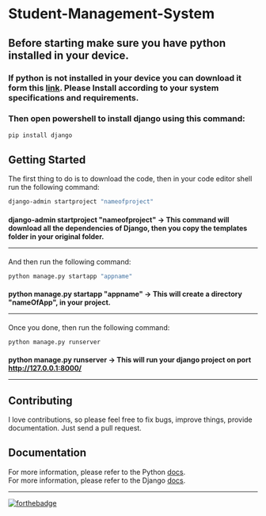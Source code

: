 # Student-Management-System

## Before starting make sure you have python installed in your device.

### If python is not installed in your device you can download it form this [link](https://www.python.org/downloads/). Please Install according to your system specifications and requirements.

### Then open powershell to install django using this command:
```sh
pip install django
```

## Getting Started
The first thing to do is to download the code, then in your code editor shell run the following command:
```sh
django-admin startproject "nameofproject"
```
####  django-admin startproject "nameofproject" -> This command will download all the dependencies of Django, then you copy the templates folder in your original folder.<hr>

And then run the following command:
```sh
python manage.py startapp "appname"
```
#### python manage.py startapp "appname" -> This will create a directory "nameOfApp", in your project.<hr> 

Once you done, then run the following command:
```sh
python manage.py runserver
```
#### python manage.py runserver -> This will run your django project on port http://127.0.0.1:8000/<hr>

## Contributing
I love contributions, so please feel free to fix bugs, improve things, provide documentation. Just send a pull request.

## Documentation
For more information, please refer to the Python [docs](https://www.python.org/doc/).<br>
For more information, please refer to the Django [docs](https://docs.djangoproject.com/en/3.2/).<br><hr>

[![forthebadge](https://forthebadge.com/images/badges/made-with-python.svg)](https://forthebadge.com)
